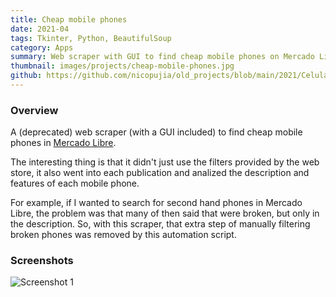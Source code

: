 ```yaml
---
title: Cheap mobile phones
date: 2021-04
tags: Tkinter, Python, BeautifulSoup
category: Apps
summary: Web scraper with GUI to find cheap mobile phones on Mercado Libre, analyzing descriptions to filter out broken phones automatically.
thumbnail: images/projects/cheap-mobile-phones.jpg
github: https://github.com/nicopujia/old_projects/blob/main/2021/Celulares%20baratos%20y%20buenos.py
---
```


### Overview

A (deprecated) web scraper (with a GUI included) to find cheap mobile phones in [Mercado Libre](https://mercadolibre.com.ar).

The interesting thing is that it didn't just use the filters provided by the web store, it also went into each publication and analized the description and features of each mobile phone.

For example, if I wanted to search for second hand phones in Mercado Libre, the problem was that many of then said that were broken, but only in the description. So, with this scraper, that extra step of manually filtering broken phones was removed by this automation script.

### Screenshots

![Screenshot 1]({static}/images/projects/cheap-mobile-phones.jpg)
